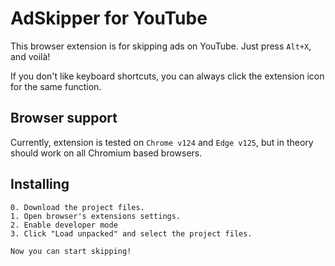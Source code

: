 # AdSkipper for YouTube

This browser extension is for skipping ads on YouTube. Just press `Alt+X`, and voilà!

If you don't like keyboard shortcuts, you can always click the extension icon for the same function.

## Browser support

Currently, extension is tested on `Chrome v124` and `Edge v125`, but in theory should work on all Chromium based browsers.

## Installing

    0. Download the project files.
    1. Open browser's extensions settings.
    2. Enable developer mode
    3. Click "Load unpacked" and select the project files.

    Now you can start skipping!
